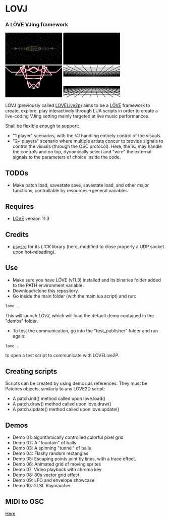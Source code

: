 # LOVJ
### A LÖVE VJing framework 

<img src="doc/assets/animations/demo1.gif" alt="demo1" width="180"> <img src="doc/assets/animations/demo3.gif" alt="demo3" width="180"> <img src="doc/assets/animations/demo5.gif" alt="demo5" width="180"> <img src="doc/assets/animations/demo8.gif" alt="demo8" width="180">

LOVJ (previously called [LOVELive2p](https://en.wikipedia.org/wiki/Love_Live!)) aims to be a [LÖVE](https://love2d.org/) framework to create, explore, play interactively through LUA scripts in order to create a live-coding VJing setting mainly targeted at live music performances.

Shall be flexible enough to support:
- "1 player" scenarios, with the VJ handling entirely control of the visuals.
- "2+ players" scenario where multiple artists concur to provide signals to control the visuals (through the OSC protocol). 
Here, the VJ may handle the controls and on top, dynamically select and "wire" the external signals to the parameters of choice inside the code.


## TODOs
- Make patch load, savestate save, savestate load, and other major functions, controllable by resources->general variables

## Requires
- [LÖVE](https://love2d.org/) version 11.3


## Credits
- [usysrc](https://github.com/usysrc) for its *LICK* library (here, modified to close properly a UDP socket upon hot-reloading).


## Use

- Make sure you have LÖVE (v11.3) installed and its binaries folder added to the PATH environment variable.
- Download/clone this repository.
- Go inside the main folder (with the main.lua script) and run:
```sh
love .
```
This will launch *LOVJ*, which will load the default demo contained in the "demos" folder.

- To test the communication, go into the "test_publisher" folder and run again:
```sh
love .
```
to open a test script to communicate with LOVELive2P.

## Creating scripts
Scripts can be created by using demos as references.
They must be Patches objects, similarly to any LÖVE2D script:
- A patch.init() method called upon love.load()
- A patch.draw() method called upon love.draw()
- A patch.update() method called upon love.update()

## Demos
- Demo 01: algorithmically controlled colorful pixel grid
- Demo 02: A "fountain" of balls
- Demo 03: A spinning "tunnel" of balls
- Demo 04: Flashy random rectangles
- Demo 05: Escaping points joint by lines, with a trace effect.
- Demo 06: Animated grid of moving sprites
- Demo 07: Video playback with chroma key
- Demo 08: 80s vector grid effect
- Demo 09: LFO and envelope showcase
- Demo 10: GLSL Raymarcher


## MIDI to OSC
[Here](https://github.com/Merutochan/MIDI2OSC) 